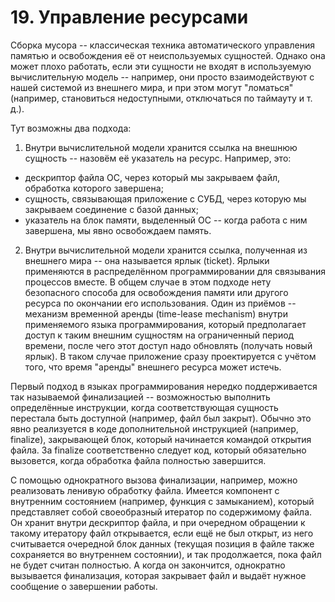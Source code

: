 # 19. Управление ресурсами
Сборка мусора -- классическая техника автоматического управления памятью и освобождения её от неиспользуемых сущностей. Однако она может плохо работать, если эти сущности не входят в используемую вычислительную модель -- например, они просто взаимодействуют с нашей системой из внешнего мира, и при этом могут "ломаться" (например, становиться недоступными, отключаться по таймауту и т. д.).

Тут возможны два подхода:

1. Внутри вычислительной модели хранится ссылка на внешнюю сущность -- назовём её указатель на ресурс. Например, это:
- дескриптор файла ОС, через который мы закрываем файл, обработка которого завершена;
- сущность, связывающая приложение с СУБД, через которую мы закрываем соединение с базой данных;
- указатель на блок памяти, выделенный ОС -- когда работа с ним завершена, мы явно освобождаем память.

2. Внутри вычислительной модели хранится ссылка, полученная из внешнего мира -- она называется ярлык (ticket). Ярлыки применяются в распределённом программировании для связывания процессов вместе. В общем случае в этом подходе нету безопасного способа для освобождения памяти или другого ресурса по окончании его использования. Один из приёмов -- механизм временной аренды (time-lease mechanism) внутри применяемого языка программирования, который предполагает доступ к таким внешним сущностям на ограниченный период времени, после чего этот доступ надо обновлять (получать новый ярлык). В таком случае приложение сразу проектируется с учётом того, что время "аренды" внешнего ресурса может истечь.

Первый подход в языках программирования нередко поддерживается так называемой финализацией -- возможностью выполнить определённые инструкции, когда соответствующая сущность перестала быть доступной (например, файл был закрыт). Обычно это явно реализуется в коде дополнительной инструкцией (например, finalize), закрывающей блок, который начинается командой открытия файла. За finalize соответственно следует код, который обязательно вызовется, когда обработка файла полностью завершится.

С помощью однократного вызова финализации, например, можно реализовать ленивую обработку файла. Имеется компонент с внутренним состоянием (например, функция с замыканием), который представляет собой своеобразный итератор по содержимому файла. Он хранит внутри дескриптор файла, и при очередном обращении к такому итератору файл открывается, если ещё не был открыт, из него считывается очередной блок данных (текущая позиция в файле также сохраняется во внутреннем состоянии), и так продолжается, пока файл не будет считан полностью. А когда он закончится, однократно вызывается финализация, которая закрывает файл и выдаёт нужное сообщение о завершении работы.

